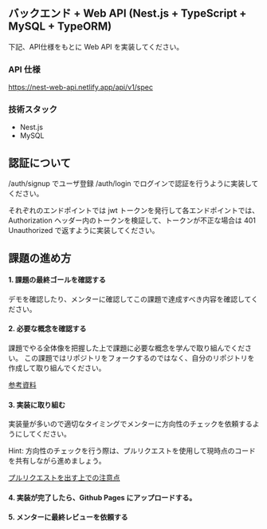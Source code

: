 
## バックエンド + Web API (Nest.js + TypeScript + MySQL + TypeORM)

下記、API仕様をもとに Web API を実装してください。

### API 仕様
https://nest-web-api.netlify.app/api/v1/spec


### 技術スタック

- Nest.js
- MySQL


## 認証について

/auth/signup でユーザ登録
/auth/login でログインで認証を行うように実装してください。

それぞれのエンドポイントでは jwt トークンを発行して各エンドポイントでは、
Authorization ヘッダー内のトークンを検証して、トークンが不正な場合は 401 Unauthorized で返すように実装してください。

## 課題の進め方

#### 1. 課題の最終ゴールを確認する

デモを確認したり、メンターに確認してこの課題で達成すべき内容を確認してください。

#### 2. 必要な概念を確認する

課題でやる全体像を把握した上で課題に必要な概念を学んで取り組んでください。
この課題ではリポジトリをフォークするのではなく、自分のリポジトリを作成して取り組んでください。

[参考資料](./docs/documents.md)

#### 3. 実装に取り組む

実装量が多いので適切なタイミングでメンターに方向性のチェックを依頼するようにしてください。

Hint: 方向性のチェックを行う際は、プルリクエストを使用して現時点のコードを共有しながら進めましょう。

[プルリクエストを出す上での注意点]()

#### 4. 実装が完了したら、Github Pages にアップロードする。

#### 5. メンターに最終レビューを依頼する


